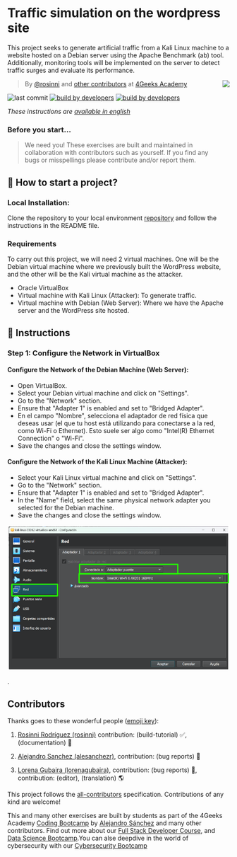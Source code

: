 # Traffic simulation on the wordpress site

This project seeks to generate artificial traffic from a Kali Linux machine to a website hosted on a Debian server using the Apache Benchmark (ab) tool. Additionally, monitoring tools will be implemented on the server to detect traffic surges and evaluate its performance.

<!-- hide -->
<a href="https://www.4geeksacademy.co"><img height="280" align="right" src="https://github.com/4GeeksAcademy/deploying-wordpress-debian/blob/master/js-bg-badge.png"></a>


> By [@rosinni](https://github.com/rosinni) and [other contributors](https://github.com/4GeeksAcademy/deploying-wordpress-debian/graphs/contributors) at [4Geeks Academy](https://4geeksacademy.co/)

![last commit](https://img.shields.io/github/last-commit/4geeksacademy/installing-kali-linux-on-virtual-machine)
[![build by developers](https://img.shields.io/badge/build_by-Developers-blue)](https://4geeks.com)
[![build by developers](https://img.shields.io/twitter/follow/4geeksacademy?style=social&logo=twitter)](https://twitter.com/4geeksacademy)

*These instructions are [available in english](https://github.com/4GeeksAcademy/deploying-wordpress-debian/blob/main/README.md)*
<!-- endhide -->

<!-- hide -->
### Before you start...

> We need you! These exercises are built and maintained in collaboration with contributors such as yourself. If you find any bugs or misspellings please contribute and/or report them.
<!-- endhide -->

<!-- hide -->


## 🌱 How to start a project?


### Local Installation:
Clone the repository to your local environment [repository](https://github.com/breatheco-de/traffic-simulation-on-wordpress) and follow the instructions in the README file.


### Requirements

To carry out this project, we will need 2 virtual machines. One will be the Debian virtual machine where we previously built the WordPress website, and the other will be the Kali virtual machine as the attacker.

* Oracle VirtualBox
* Virtual machine with Kali Linux (Attacker): To generate traffic.
* Virtual machine with Debian (Web Server): Where we have the Apache server and the WordPress site hosted.

## 📝 Instructions

### Step 1: Configure the Network in VirtualBox

#### Configure the Network of the Debian Machine (Web Server):
* Open VirtualBox.
* Select your Debian virtual machine and click on "Settings".
* Go to the "Network" section.
* Ensure that "Adapter 1" is enabled and set to "Bridged Adapter".
* En el campo "Nombre", selecciona el adaptador de red física que deseas usar (el que tu host está utilizando para conectarse a la red, como Wi-Fi o Ethernet). Esto suele ser algo como "Intel(R) Ethernet Connection" o "Wi-Fi".
* Save the changes and close the settings window.


#### Configure the Network of the Kali Linux Machine (Attacker):
* Select your Kali Linux virtual machine and click on "Settings".
* Go to the "Network" section.
* Ensure that "Adapter 1" is enabled and set to "Bridged Adapter".
* In the "Name" field, select the same physical network adapter you selected for the Debian machine.
* Save the changes and close the settings window.


![Configurar maquina virtual](assets/config-virtual-machine.png)











.






<!-- hide -->
## Contributors

Thanks goes to these wonderful people ([emoji key](https://github.com/kentcdodds/all-contributors#emoji-key)):

1. [Rosinni Rodríguez (rosinni)](https://github.com/rosinni) contribution: (build-tutorial) ✅, (documentation) 📖
  
2. [Alejandro Sanchez (alesanchezr)](https://github.com/alesanchezr),  contribution: (bug reports) 🐛

3. [Lorena Gubaira (lorenagubaira)](https://github.com/lorenagubaira), contribution: (bug reports) 🐛, contribution: (editor), (translation) 🌎

This project follows the [all-contributors](https://github.com/kentcdodds/all-contributors) specification. Contributions of any kind are welcome!

This and many other exercises are built by students as part of the 4Geeks Academy [Coding Bootcamp](https://4geeksacademy.com/us/coding-bootcamp) by [Alejandro Sánchez](https://twitter.com/alesanchezr) and many other contributors. Find out more about our [Full Stack Developer Course](https://4geeksacademy.com/us/coding-bootcamps/part-time-full-stack-developer), and  [Data Science Bootcamp](https://4geeksacademy.com/us/coding-bootcamps/datascience-machine-learning).You can alse deepdive in the world of cybersecurity with our [Cybersecurity Bootcamp](https://4geeksacademy.com/us/coding-bootcamps/cybersecurity)
<!-- endhide -->